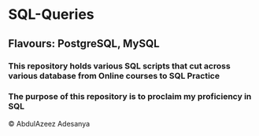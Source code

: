 # SQL-Queries

## Flavours: PostgreSQL, MySQL

### This repository holds various SQL scripts that cut across various database from Online courses to SQL Practice

### The purpose of this repository is to proclaim my proficiency in SQL

© AbdulAzeez Adesanya
